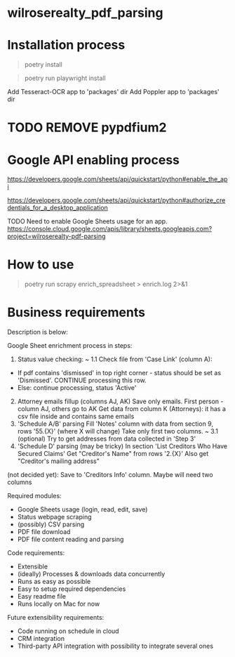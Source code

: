 # wilroserealty_pdf_parsing




# Installation process

> poetry install


> poetry run playwright install



Add Tesseract-OCR app to 'packages' dir
Add Poppler app to 'packages' dir



# TODO REMOVE pypdfium2




# Google API enabling process

https://developers.google.com/sheets/api/quickstart/python#enable_the_api

https://developers.google.com/sheets/api/quickstart/python#authorize_credentials_for_a_desktop_application

TODO
Need to enable Google Sheets usage for an app.
https://console.cloud.google.com/apis/library/sheets.googleapis.com?project=wilroserealty-pdf-parsing

# How to use



> poetry run scrapy enrich_spreadsheet > enrich.log 2>&1




# Business requirements

Description is below:

Google Sheet enrichment process in steps:
1. Status value checking:
~ 1.1 Check file from 'Case Link' (column A):
- If pdf contains 'dismissed' in top right corner - status should be set as 'Dismissed'. CONTINUE processing this row.
- Else: continue processing, status 'Active'
2. Attorney emails fillup (columns AJ, AK)
Save only emails. First person - column AJ, others go to AK
Get data from column K (Attorneys): it has a csv file inside and contains same emails
3. 'Schedule A/B' parsing
Fill 'Notes' column with data from section 9, rows '55.{X}' (where X will change)
Take only first two columns.
~ 3.1 (optional) Try to get addresses from data collected in 'Step 3'
4. 'Schedule D' parsing (may be tricky)
In section 'List Creditors Who Have Secured Claims'
Get "Creditor's Name" from rows '2.{X}'
Also get "Creditor's mailing address"

(not decided yet): Save to 'Creditors Info' column. Maybe will need two columns



Required modules:
- Google Sheets usage (login, read, edit, save)
- Status webpage scraping
- (possibly) CSV parsing
- PDF file download
- PDF file content reading and parsing



Code requirements:
- Extensible
- (ideally) Processes & downloads data concurrently
- Runs as easy as possible
- Easy to setup required dependencies
- Easy readme file
- Runs locally on Mac for now



Future extensibility requirements:
- Code running on schedule in cloud
- CRM integration
- Third-party API integration with possibility to integrate several ones





